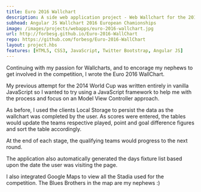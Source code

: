 ```yaml
---
title: Euro 2016 Wallchart
description: A side web application project - Web Wallchart for the 2016 European Chamionships
subhead: Angular JS Wallchart 2016 European Chamionships
image: /images/projects/webapps/euro-2016-wallchart.jpg
url: http://forbesg.github.io/Euro-2016-WallChart
repo: https://github.com/forbesg/Euro-2016-WallChart
layout: project.hbs
features: [HTML5, CSS3, JavaScript, Twitter Bootstrap, Angular JS]
---
```


Continuing with my passion for Wallcharts, and to encorage my nephews to get involved
in the competition, I wrote the Euro 2016 WallChart.

My previous attempt for the 2014 World Cup was written entirely in vanilla JavaScript
so I wanted to try using a JavaScript framework to help me with the process and
focus on an Model View Controller approach.

As before, I used the clients Local Storage to persist the data as the wallchart was completed
by the user. As scores were entered, the tables would update the teams respective
played, point and goal difference figures and sort the table accordingly.

At the end of each stage, the qualifying teams would progress to the next round.

The application also automatically generated the days fixture list based upon the
date the user was visiting the page.

I also integrated Google Maps to view all the Stadia used for the competition. The
Blues Brothers in the map are my nephews :)

